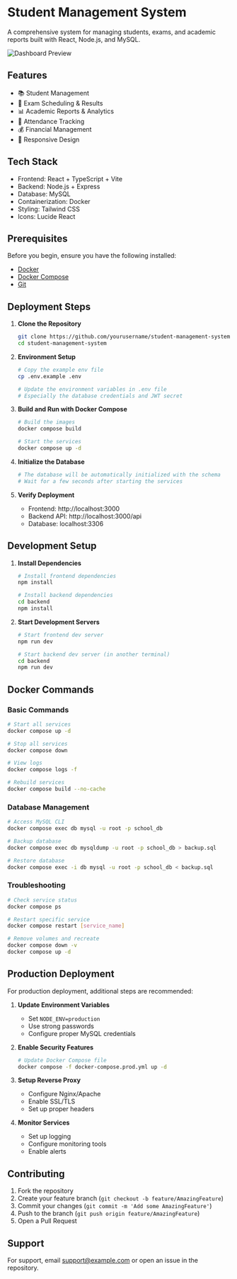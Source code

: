 # Student Management System

A comprehensive system for managing students, exams, and academic reports built with React, Node.js, and MySQL.

![Dashboard Preview](https://images.unsplash.com/photo-1501504905252-473c47e087f8?auto=format&fit=crop&q=80&w=1200)

## Features

- 📚 Student Management
- 📝 Exam Scheduling & Results
- 📊 Academic Reports & Analytics
- 📅 Attendance Tracking
- 💰 Financial Management
- 📱 Responsive Design

## Tech Stack

- Frontend: React + TypeScript + Vite
- Backend: Node.js + Express
- Database: MySQL
- Containerization: Docker
- Styling: Tailwind CSS
- Icons: Lucide React

## Prerequisites

Before you begin, ensure you have the following installed:
- [Docker](https://docs.docker.com/get-docker/)
- [Docker Compose](https://docs.docker.com/compose/install/)
- [Git](https://git-scm.com/downloads)

## Deployment Steps

1. **Clone the Repository**
   ```bash
   git clone https://github.com/yourusername/student-management-system.git
   cd student-management-system
   ```

2. **Environment Setup**
   ```bash
   # Copy the example env file
   cp .env.example .env

   # Update the environment variables in .env file
   # Especially the database credentials and JWT secret
   ```

3. **Build and Run with Docker Compose**
   ```bash
   # Build the images
   docker compose build

   # Start the services
   docker compose up -d
   ```

4. **Initialize the Database**
   ```bash
   # The database will be automatically initialized with the schema
   # Wait for a few seconds after starting the services
   ```

5. **Verify Deployment**
   - Frontend: http://localhost:3000
   - Backend API: http://localhost:3000/api
   - Database: localhost:3306

## Development Setup

1. **Install Dependencies**
   ```bash
   # Install frontend dependencies
   npm install

   # Install backend dependencies
   cd backend
   npm install
   ```

2. **Start Development Servers**
   ```bash
   # Start frontend dev server
   npm run dev

   # Start backend dev server (in another terminal)
   cd backend
   npm run dev
   ```

## Docker Commands

### Basic Commands
```bash
# Start all services
docker compose up -d

# Stop all services
docker compose down

# View logs
docker compose logs -f

# Rebuild services
docker compose build --no-cache
```

### Database Management
```bash
# Access MySQL CLI
docker compose exec db mysql -u root -p school_db

# Backup database
docker compose exec db mysqldump -u root -p school_db > backup.sql

# Restore database
docker compose exec -i db mysql -u root -p school_db < backup.sql
```

### Troubleshooting
```bash
# Check service status
docker compose ps

# Restart specific service
docker compose restart [service_name]

# Remove volumes and recreate
docker compose down -v
docker compose up -d
```

## Production Deployment

For production deployment, additional steps are recommended:

1. **Update Environment Variables**
   - Set `NODE_ENV=production`
   - Use strong passwords
   - Configure proper MySQL credentials

2. **Enable Security Features**
   ```bash
   # Update Docker Compose file
   docker compose -f docker-compose.prod.yml up -d
   ```

3. **Setup Reverse Proxy**
   - Configure Nginx/Apache
   - Enable SSL/TLS
   - Set up proper headers

4. **Monitor Services**
   - Set up logging
   - Configure monitoring tools
   - Enable alerts

## Contributing

1. Fork the repository
2. Create your feature branch (`git checkout -b feature/AmazingFeature`)
3. Commit your changes (`git commit -m 'Add some AmazingFeature'`)
4. Push to the branch (`git push origin feature/AmazingFeature`)
5. Open a Pull Request



## Support

For support, email support@example.com or open an issue in the repository.

